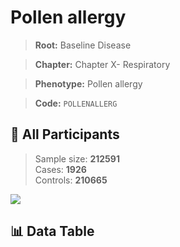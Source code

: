 # Pollen allergy

> **Root:** Baseline Disease  

> **Chapter:** Chapter X- Respiratory  

> **Phenotype:** Pollen allergy  

> **Code:** `POLLENALLERG`

## 🧪 All Participants  
> Sample size: **212591**  
> Cases: **1926**  
> Controls: **210665**
<img src="/Sensitive/Figures/ALL/Incidence/POLLENALLERG.png"/>

## 📊 Data Table
<CsvTableMRF src="/Sensitive/Data/ALL/Incidence/COX_POLLENALLERG.csv"/>

